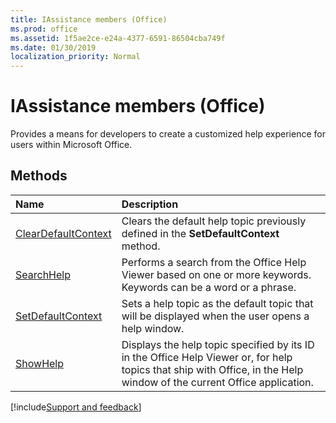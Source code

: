 ```yaml
---
title: IAssistance members (Office)
ms.prod: office
ms.assetid: 1f5ae2ce-e24a-4377-6591-86504cba749f
ms.date: 01/30/2019
localization_priority: Normal
---
```



# IAssistance members (Office)

Provides a means for developers to create a customized help experience for users within Microsoft Office.


## Methods

|Name|Description|
|:-----|:-----|
|[ClearDefaultContext](../../Office.IAssistance.ClearDefaultContext.md)|Clears the default help topic previously defined in the **SetDefaultContext** method.|
|[SearchHelp](../../Office.IAssistance.SearchHelp.md)|Performs a search from the Office Help Viewer based on one or more keywords. Keywords can be a word or a phrase.|
|[SetDefaultContext](../../Office.IAssistance.SetDefaultContext.md)|Sets a help topic as the default topic that will be displayed when the user opens a help window.|
|[ShowHelp](../../Office.IAssistance.ShowHelp.md)|Displays the help topic specified by its ID in the Office Help Viewer or, for help topics that ship with Office, in the Help window of the current Office application.|


[!include[Support and feedback](~/includes/feedback-boilerplate.md)]